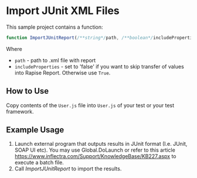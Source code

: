 # Import JUnit XML Files

This sample project contains a function:

```javascript
function ImportJUnitReport(/**string*/path, /**boolean*/includeProperties)
```


Where
* `path` - path to .xml file with report
* `includeProperties` - set to 'false' if you want to skip transfer of <properties> values into Rapise Report. Otherwise use `True`.

## How to Use

Copy contents of the `User.js` file into `User.js` of your test or your test framework.

## Example Usage

1. Launch external program that outputs results in JUnit format (I.e. JUnit, SOAP UI etc). You may use Global.DoLaunch or refer to this article https://www.inflectra.com/Support/KnowledgeBase/KB227.aspx to execute a batch file.
2. Call *ImportJUnitReport* to import the results.



